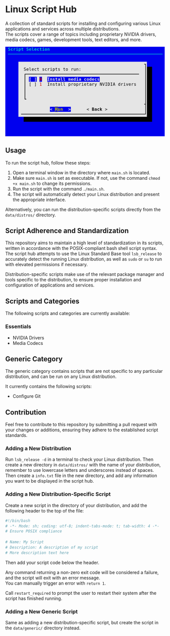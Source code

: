 # Linux Script Hub

A collection of standard scripts for installing and configuring various Linux applications and services across multiple distributions.\
The scripts cover a range of topics including proprietary NVIDIA drivers, media codecs, games, development tools, text editors, and more.

![demo](https://github.com/Hezkore/linux-script-hub/blob/master/demo.png?raw=true)

## Usage

To run the script hub, follow these steps:
1. Open a terminal window in the directory where `main.sh` is located.
2. Make sure `main.sh` is set as executable. If not, use the command `chmod +x main.sh` to change its permissions.
3. Run the script with the command `./main.sh`.
4. The script will automatically detect your Linux distribution and present the appropriate interface.

Alternatively, you can run the distribution-specific scripts directly from the `data/distros/` directory.

## Script Adherence and Standardization

This repository aims to maintain a high level of standardization in its scripts, written in accordance with the POSIX-compliant bash shell script syntax.\
The script hub attempts to use the Linux Standard Base tool `lsb_release` to accurately detect the running Linux distribution, as well as `sudo` or `su` to run with elevated permissions if necessary.

Distribution-specific scripts make use of the relevant package manager and tools specific to the distribution, to ensure proper installation and configuration of applications and services.

## Scripts and Categories

The following scripts and categories are currently available:

### Essentials
* NVIDIA Drivers
* Media Codecs

## Generic Category

The generic category contains scripts that are not specific to any particular distribution, and can be run on any Linux distribution.

It currently contains the following scripts:

* Configure Git

## Contribution

Feel free to contribute to this repository by submitting a pull request with your changes or additions, ensuring they adhere to the established script standards.


### Adding a New Distribution
Run `lsb_release -d` in a terminal to check your Linux distribution. Then create a new directory in `data/distros/` with the name of your distribution, remember to use lowercase letters and underscores instead of spaces. Then create a `info.txt` file in the new directory, and add any information you want to be displayed in the script hub.

### Adding a New Distribution-Specific Script
Create a new script in the directory of your distribution, and add the following header to the top of the file:
```bash
#!/bin/bash
# -*- Mode: sh; coding: utf-8; indent-tabs-mode: t; tab-width: 4 -*-
# Ensure POSIX compliance

# Name: My Script
# Description: A description of my script
# More description text here
```
Then add your script code below the header.

Any command returning a non-zero exit code will be considered a failure, and the script will exit with an error message.\
You can manually trigger an error with `return 1`.

Call `restart_required` to prompt the user to restart their system after the script has finished running.

### Adding a New Generic Script
Same as adding a new distribution-specific script, but create the script in the `data/generic/` directory instead.